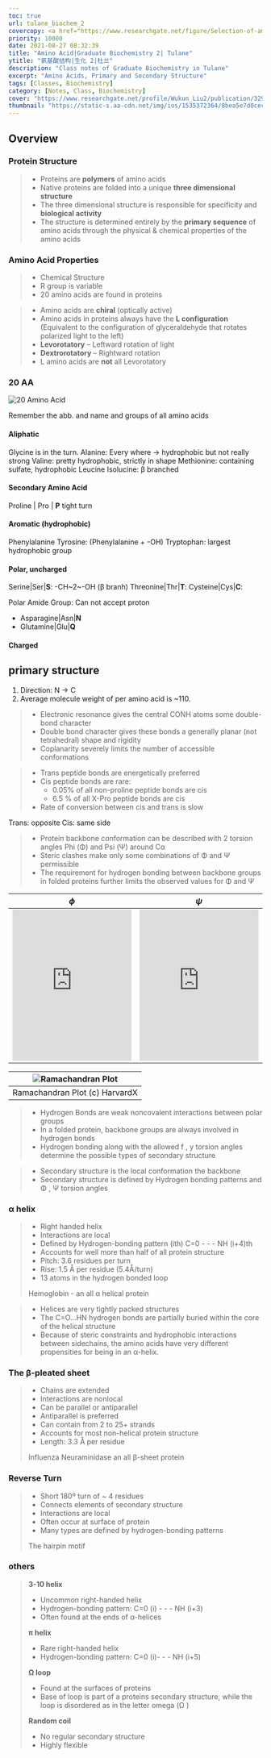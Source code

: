 ```yaml
---
toc: true
url: tulane_biochem_2
covercopy: <a href="https://www.researchgate.net/figure/Selection-of-amino-acid-building-blocks-and-synthetic-strategy-used-for-the-construction_fig3_329540346">© Zufeng Guo, et al.</a>
priority: 10000
date: 2021-08-27 08:32:39
title: "Amino Acid|Graduate Biochemistry 2| Tulane"
ytitle: "氨基酸结构|生化 2|杜兰"
description: "Class notes of Graduate Biochemistry in Tulane"
excerpt: "Amino Acids, Primary and Secondary Structure"
tags: [Classes, Biochemistry]
category: [Notes, Class, Biochemistry]
cover: "https://www.researchgate.net/profile/Wukun_Liu2/publication/329540346/figure/fig3/AS:731591617814585@1551436442724/Selection-of-amino-acid-building-blocks-and-synthetic-strategy-used-for-the-construction.png"
thumbnail: "https://static-s.aa-cdn.net/img/ios/1535372364/8bea5e7d0cecf8c51488133d2c6a4f48?v=1"
---
```


## Overview

### Protein Structure
> - Proteins are **polymers** of amino acids
> - Native proteins are folded into a unique **three dimensional structure**
> - The three dimensional structure is responsible for specificity and **biological activity**
> - The structure is determined entirely by the **primary sequence** of amino acids through the physical & chemical properties of the amino acids

### Amino Acid Properties

> - Chemical Structure
> - R group is variable
> - 20 amino acids are found in proteins

> - Amino acids are **chiral** (optically active)
> - Amino acids in proteins always have the **L configuration** (Equivalent to the configuration of glyceraldehyde that rotates polarized light to the left)
> - **Levorotatory** – Leftward rotation of light
> - **Dextrorotatory** – Rightward rotation
> - L amino acids are **not** all Levorotatory

### 20 AA

![20 Amino Acid](https://z3.ax1x.com/2021/08/28/hlzbk9.png)

Remember the abb. and name and groups of all amino acids

#### Aliphatic

Glycine is in the turn.
Alanine: Every where -> hydrophobic but not really strong
Valine: pretty hydrophobic, strictly in shape
Methionine: containing sulfate, hydrophobic
Leucine
Isolucine: &beta; branched

#### Secondary Amino Acid

Proline | Pro | **P**
tight turn

#### Aromatic (hydrophobic)
Phenylalanine
Tyrosine: (Phenylalanine + -OH)
Tryptophan: largest hydrophobic group

#### Polar, uncharged

Serine|Ser|**S**: -CH~2~-OH (&beta; branh)
Threonine|Thr|**T**:
Cysteine|Cys|**C**:

Polar Amide Group:
Can not accept proton
- Asparagine|Asn|**N**
- Glutamine|Glu|**Q**


#### Charged


## primary structure

1. Direction: N -> C
2. Average molecule weight of per amino acid is ~110.

> - Electronic resonance gives the central CONH atoms some double-bond character
> - Double bond character gives these bonds a generally planar (not tetrahedral) shape and rigidity
> - Coplanarity severely limits the number of accessible conformations


> - Trans peptide bonds are energetically preferred
> - Cis peptide bonds are rare:
>   - 0.05% of all non-proline peptide bonds are cis
>   - 6.5 % of all X-Pro peptide bonds are cis
> - Rate of conversion between cis and trans is slow

Trans: opposite
Cis: same side


> - Protein backbone conformation can be described with 2 torsion angles Phi (&Phi;) and Psi (&Psi;) around C&alpha;
> - Steric clashes make only some combinations of &Phi; and &Psi; permissible
> - The requirement for hydrogen bonding between backbone groups in folded proteins further limits the observed values for &Phi; and &Psi;

|$\phi$|$\psi$|
|:-:|:-:|
|<iframe style="width: 100%; height: 300px;" frameborder="0" src="https://embed.molview.org/v1/?mode=wireframe&cid=14830377&bg=white"></iframe>|<iframe style="width: 100%; height: 300px;" frameborder="0" src="https://embed.molview.org/v1/?mode=wireframe&cid=69020&bg=white"></iframe>|


|![Ramachandran Plot](https://courses.edx.org/assets/courseware/v1/013be1087eb1458e8bbe1c5ad214de70/asset-v1:harvardx+MCB63X+1T2021+type@asset+block/2.1.2_O5_Q1.png)|
|:-:|
|Ramachandran Plot (c) HarvardX|



> - Hydrogen Bonds are weak noncovalent interactions between polar groups
> - In a folded protein, backbone groups are always involved in hydrogen bonds
> - Hydrogen bonding along with the allowed f , y torsion angles determine the possible types of secondary structure


> - Secondary structure is the local conformation the backbone
> - Secondary structure is defined by Hydrogen bonding patterns and &Phi; , &Psi; torsion angles


### &alpha; helix
> - Right handed helix
> - Interactions are local
> - Defined by Hydrogen-bonding pattern (ith) C=0 - - - NH (i+4)th
> - Accounts for well more than half of all protein structure
> - Pitch: 3.6 residues per turn
> - Rise: 1.5 Å per residue (5.4Å/turn)
> - 13 atoms in the hydrogen bonded loop
>
> Hemoglobin - an all α helical protein

> - Helices are very tightly packed structures
> - The C=O…HN hydrogen bonds are partially buried within the core of the helical structure
> - Because of steric constraints and hydrophobic interactions between sidechains, the amino acids have very different propensities for being in an α-helix.


### The β-pleated sheet

> - Chains are extended
> - Interactions are nonlocal
> - Can be parallel or antiparallel
> - Antiparallel is preferred
> - Can contain from 2 to 25+ strands
> - Accounts for most non-helical protein structure
>- Length: 3.3 Å per residue
>
> Influenza Neuraminidase an all β-sheet protein

### Reverse Turn
> - Short 180º turn of ~ 4 residues
> - Connects elements of secondary structure
> - Interactions are local
> - Often occur at surface of protein
> - Many types are defined by hydrogen-bonding patterns
>
> The hairpin motif

### others

> **3-10 helix**
> - Uncommon right-handed helix
> - Hydrogen-bonding pattern:
>   C=0 (i) - - - NH (i+3)
> - Often found at the ends of α-helices
>
> **π helix**
> - Rare right-handed helix
> - Hydrogen-bonding pattern:
>   C=0 (i)- - - NH (i+5)
>
> **Ω loop**
> - Found at the surfaces of proteins
> - Base of loop is part of a proteins secondary structure, while the loop is disordered as in the letter omega (Ω )
>
> **Random coil**
> - No regular secondary structure
> - Highly flexible

